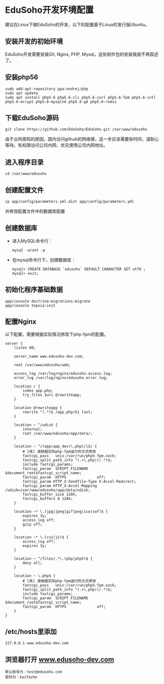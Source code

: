 # EduSoho开发环境配置

建议在Linux下做EduSoho的开发，以下的配置基于Linux的发行版Ubuntu。

## 安装开发的初始环境

EduSoho开发需要安装Git, Nginx, PHP, Mysql，这些软件包的安装我就不再叙述了。

## 安装php56 
    sudo add-apt-repository ppa:ondrej/php
    sudo apt update 
    sudo apt install php5.6 php5.6-cli php5.6-curl php5.6-fpm php5.6-intl php5.6-mcrypt php5.6-mysqlnd php5.6-gd php5.6-redis
## 下载EduSoho源码
    git clone https://github.com/EduSoho/EduSoho.git /var/www/edusoho

由于众所周知的原因，国内访问github的网络慢，这一步应该需要些时间，请耐心等待。有权限访问公司内网，优先使用公司内网地址。

## 进入程序目录
    cd /var/www/edusoho

## 创建配置文件
    cp app/config/parameters.yml.dist app/config/parameters.yml

并修改配置文件中的数据库配置

## 创建数据库

  * 进入MySQL命令行：
    ````
    mysql -uroot -p
    ````

  * 在mysql命令行下，创建数据库：
    ````
    mysql> CREATE DATABASE `edusoho` DEFAULT CHARACTER SET utf8 ; 
    mysql> exit;
    ````


## 初始化程序基础数据
    app/console doctrine:migrations:migrate
    app/console topxia:init

## 配置Nginx

以下配置，需要根据实际情况修改下php-fpm的配置。

    server {
        listen 80;

        server_name www.edusoho-dev.com;

        root /var/www/edusoho/web;

        access_log /var/log/nginx/edusoho.access.log;
        error_log /var/log/nginx/edusoho.error.log;

        location / {
            index app.php;
            try_files $uri @rewriteapp;
        }

        location @rewriteapp {
            rewrite ^(.*)$ /app.php/$1 last;
        }

        location ~ ^/udisk {
            internal;
            root /var/www/edusoho/app/data/;
        }

        location ~ ^/(app|app_dev)\.php(/|$) {
            # [改] 请根据实际php-fpm运行的方式修改
            fastcgi_pass   unix:/var/run/php5-fpm.sock;
            fastcgi_split_path_info ^(.+\.php)(/.*)$;
            include fastcgi_params;
            fastcgi_param  SCRIPT_FILENAME    $document_root$fastcgi_script_name;
            fastcgi_param  HTTPS              off;
            fastcgi_param HTTP_X-Sendfile-Type X-Accel-Redirect;
            fastcgi_param HTTP_X-Accel-Mapping /udisk=/var/www/edusoho/app/data/udisk;
            fastcgi_buffer_size 128k;
            fastcgi_buffers 8 128k;
        }

        location ~* \.(jpg|jpeg|gif|png|ico|swf)$ {
            expires 3y;
            access_log off;
            gzip off;
        }

        location ~* \.(css|js)$ {
            access_log off;
            expires 3y;
        }

        location ~ ^/files/.*\.(php|php5)$ {
            deny all;
        }

        location ~ \.php$ {
            # [改] 请根据实际php-fpm运行的方式修改
            fastcgi_pass   unix:/var/run/php5-fpm.sock;
            fastcgi_split_path_info ^(.+\.php)(/.*)$;
            include fastcgi_params;
            fastcgi_param  SCRIPT_FILENAME    $document_root$fastcgi_script_name;
            fastcgi_param  HTTPS              off;
        }
    }

## /etc/hosts里添加

    127.0.0.1 www.edusoho-dev.com

## 浏览器打开 www.edusoho-dev.com
    默认账号为：test@edusoho.com
    密码为：kaifazhe